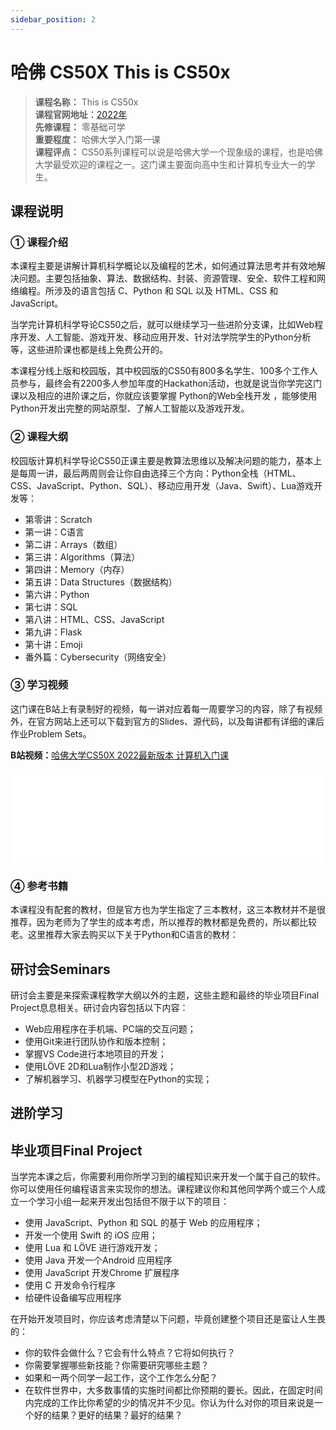 ```yaml
---
sidebar_position: 2
---
```


# 哈佛 CS50X This is CS50x  



>**课程名称：** This is CS50x  
**课程官网地址：**[2022年](https://cs50.harvard.edu/x/2022/)  
**先修课程：** 零基础可学  
**重要程度：** 哈佛大学入门第一课     
**课程评点：** CS50系列课程可以说是哈佛大学一个现象级的课程，也是哈佛大学最受欢迎的课程之一。这门课主要面向高中生和计算机专业大一的学生。    

## 课程说明
### ① 课程介绍
本课程主要是讲解计算机科学概论以及编程的艺术，如何通过算法思考并有效地解决问题。主要包括抽象、算法、数据结构、封装、资源管理、安全、软件工程和网络编程。所涉及的语言包括 C、Python 和 SQL 以及 HTML、CSS 和 JavaScript。

当学完计算机科学导论CS50之后，就可以继续学习一些进阶分支课，比如Web程序开发、人工智能、游戏开发、移动应用开发、针对法学院学生的Python分析等，这些进阶课也都是线上免费公开的。  

本课程分线上版和校园版，其中校园版的CS50有800多名学生、100多个工作人员参与，最终会有2200多人参加年度的Hackathon活动，也就是说当你学完这门课以及相应的进阶课之后，你就应该要掌握 <H color="#25c2a0">Python的Web全栈开发</H> ，能够使用Python开发出完整的网站原型、了解人工智能以及游戏开发。

### ② 课程大纲
校园版计算机科学导论CS50正课主要是教算法思维以及解决问题的能力，基本上是每周一讲，最后两周则会让你自由选择三个方向：Python全栈（HTML、CSS、JavaScript、Python、SQL）、移动应用开发（Java、Swift）、Lua游戏开发等：

- 第零讲：Scratch
- 第一讲：C语言
- 第二讲：Arrays（数组）
- 第三讲：Algorithms（算法）
- 第四讲：Memory（内存）
- 第五讲：Data Structures（数据结构）
- 第六讲：Python
- 第七讲：SQL
- 第八讲：HTML、CSS、JavaScript
- 第九讲：Flask
- 第十讲：Emoji
- 番外篇：Cybersecurity（网络安全）

### ③ 学习视频
这门课在B站上有录制好的视频，每一讲对应着每一周要学习的内容，除了有视频外，在官方网站上还可以下载到官方的Slides、源代码，以及每讲都有详细的课后作业Problem Sets。

**B站视频：**[哈佛大学CS50X 2022最新版本 计算机入门课](https://www.bilibili.com/video/BV1ER4y157uA)

<iframe src="//player.bilibili.com/player.html?aid=339351726&bvid=BV1ER4y157uA&cid=518086632&page=1" scrolling="no" frameborder="no" framespacing="0" allowfullscreen="true"  width="100%" class="course-video"> </iframe>

### ④ 参考书籍
本课程没有配套的教材，但是官方也为学生指定了三本教材，这三本教材并不是很推荐，因为老师为了学生的成本考虑，所以推荐的教材都是免费的，所以都比较老。这里推荐大家去购买以下关于Python和C语言的教材：

<Book img="https://hackweek-1251009918.cos.ap-shanghai.myqcloud.com/hackway/cs/s29735150.jpeg" url="https://item.jd.com/12323267.html" title="Python编程导论 第2版(图灵出品)"></Book>

## 研讨会Seminars
研讨会主要是来探索课程教学大纲以外的主题，这些主题和最终的毕业项目Final Project息息相关。研讨会内容包括以下内容：
- Web应用程序在手机端、PC端的交互问题；
- 使用Git来进行团队协作和版本控制；
- 掌握VS Code进行本地项目的开发；
- 使用LÖVE 2D和Lua制作小型2D游戏；
- 了解机器学习、机器学习模型在Python的实现；




## 进阶学习



## 毕业项目Final Project
当学完本课之后，你需要利用你所学习到的编程知识来开发一个属于自己的软件。你可以使用任何编程语言来实现你的想法。课程建议你和其他同学两个或三个人成立一个学习小组一起来开发出包括但不限于以下的项目：

- 使用 JavaScript、Python 和 SQL 的基于 Web 的应用程序；
- 开发一个使用 Swift 的 iOS 应用；
- 使用 Lua 和 LÖVE 进行游戏开发；
- 使用 Java 开发一个Android 应用程序
- 使用 JavaScript 开发Chrome 扩展程序
- 使用 C 开发命令行程序
- 给硬件设备编写应用程序

在开始开发项目时，你应该考虑清楚以下问题，毕竟创建整个项目还是蛮让人生畏的：
- 你的软件会做什么？它会有什么特点？它将如何执行？
- 你需要掌握哪些新技能？你需要研究哪些主题？
- 如果和一两个同学一起工作，这个工作怎么分配？
- 在软件世界中，大多数事情的实施时间都比你预期的要长。因此，在固定时间内完成的工作比你希望的少的情况并不少见。你认为什么对你的项目来说是一个好的结果？更好的结果？最好的结果？










<Comment></Comment>

